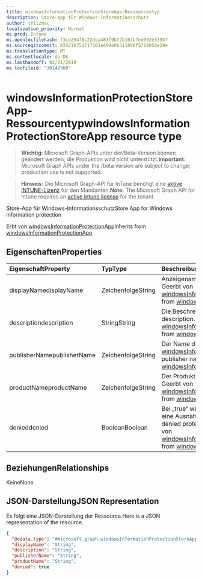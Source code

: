 ```yaml
---
title: windowsInformationProtectionStoreApp-Ressourcentyp
description: Store-App für Windows-Informationsschutz
author: tfitzmac
localization_priority: Normal
ms.prod: Intune
ms.openlocfilehash: f3ce294f8c22dea483f9b72b167b7ee092e339b7
ms.sourcegitcommit: 03421b75d717101a499e0b311890f5714056e29e
ms.translationtype: MT
ms.contentlocale: de-DE
ms.lasthandoff: 02/21/2019
ms.locfileid: "30142560"
---
```

# <a name="windowsinformationprotectionstoreapp-resource-type"></a><span data-ttu-id="e59be-103">windowsInformationProtectionStoreApp-Ressourcentyp</span><span class="sxs-lookup"><span data-stu-id="e59be-103">windowsInformationProtectionStoreApp resource type</span></span>

> <span data-ttu-id="e59be-104">**Wichtig:** Microsoft Graph-APIs unter der/Beta-Version können geändert werden; die Produktion wird nicht unterstützt.</span><span class="sxs-lookup"><span data-stu-id="e59be-104">**Important:** Microsoft Graph APIs under the /beta version are subject to change; production use is not supported.</span></span>

> <span data-ttu-id="e59be-105">**Hinweis:** Die Microsoft Graph-API für InTune benötigt eine [aktive INTUNE-Lizenz](https://go.microsoft.com/fwlink/?linkid=839381) für den Mandanten.</span><span class="sxs-lookup"><span data-stu-id="e59be-105">**Note:** The Microsoft Graph API for Intune requires an [active Intune license](https://go.microsoft.com/fwlink/?linkid=839381) for the tenant.</span></span>

<span data-ttu-id="e59be-106">Store-App für Windows-Informationsschutz</span><span class="sxs-lookup"><span data-stu-id="e59be-106">Store App for Windows information protection</span></span>


<span data-ttu-id="e59be-107">Erbt von [windowsInformationProtectionApp](../resources/intune-mam-windowsinformationprotectionapp.md)</span><span class="sxs-lookup"><span data-stu-id="e59be-107">Inherits from [windowsInformationProtectionApp](../resources/intune-mam-windowsinformationprotectionapp.md)</span></span>

## <a name="properties"></a><span data-ttu-id="e59be-108">Eigenschaften</span><span class="sxs-lookup"><span data-stu-id="e59be-108">Properties</span></span>
|<span data-ttu-id="e59be-109">Eigenschaft</span><span class="sxs-lookup"><span data-stu-id="e59be-109">Property</span></span>|<span data-ttu-id="e59be-110">Typ</span><span class="sxs-lookup"><span data-stu-id="e59be-110">Type</span></span>|<span data-ttu-id="e59be-111">Beschreibung</span><span class="sxs-lookup"><span data-stu-id="e59be-111">Description</span></span>|
|:---|:---|:---|
|<span data-ttu-id="e59be-112">displayName</span><span class="sxs-lookup"><span data-stu-id="e59be-112">displayName</span></span>|<span data-ttu-id="e59be-113">Zeichenfolge</span><span class="sxs-lookup"><span data-stu-id="e59be-113">String</span></span>|<span data-ttu-id="e59be-114">Anzeigename der App.</span><span class="sxs-lookup"><span data-stu-id="e59be-114">App display name.</span></span> <span data-ttu-id="e59be-115">Geerbt von [windowsInformationProtectionApp](../resources/intune-mam-windowsinformationprotectionapp.md)</span><span class="sxs-lookup"><span data-stu-id="e59be-115">Inherited from [windowsInformationProtectionApp](../resources/intune-mam-windowsinformationprotectionapp.md)</span></span>|
|<span data-ttu-id="e59be-116">description</span><span class="sxs-lookup"><span data-stu-id="e59be-116">description</span></span>|<span data-ttu-id="e59be-117">String</span><span class="sxs-lookup"><span data-stu-id="e59be-117">String</span></span>|<span data-ttu-id="e59be-118">Die Beschreibung der App.</span><span class="sxs-lookup"><span data-stu-id="e59be-118">The app's description.</span></span> <span data-ttu-id="e59be-119">Geerbt von [windowsInformationProtectionApp](../resources/intune-mam-windowsinformationprotectionapp.md)</span><span class="sxs-lookup"><span data-stu-id="e59be-119">Inherited from [windowsInformationProtectionApp](../resources/intune-mam-windowsinformationprotectionapp.md)</span></span>|
|<span data-ttu-id="e59be-120">publisherName</span><span class="sxs-lookup"><span data-stu-id="e59be-120">publisherName</span></span>|<span data-ttu-id="e59be-121">Zeichenfolge</span><span class="sxs-lookup"><span data-stu-id="e59be-121">String</span></span>|<span data-ttu-id="e59be-122">Der Name des Herausgebers, geerbt von [windowsInformationProtectionApp](../resources/intune-mam-windowsinformationprotectionapp.md)</span><span class="sxs-lookup"><span data-stu-id="e59be-122">The publisher name Inherited from [windowsInformationProtectionApp](../resources/intune-mam-windowsinformationprotectionapp.md)</span></span>|
|<span data-ttu-id="e59be-123">productName</span><span class="sxs-lookup"><span data-stu-id="e59be-123">productName</span></span>|<span data-ttu-id="e59be-124">Zeichenfolge</span><span class="sxs-lookup"><span data-stu-id="e59be-124">String</span></span>|<span data-ttu-id="e59be-125">Der Produktname.</span><span class="sxs-lookup"><span data-stu-id="e59be-125">The product name.</span></span> <span data-ttu-id="e59be-126">Geerbt von [windowsInformationProtectionApp](../resources/intune-mam-windowsinformationprotectionapp.md)</span><span class="sxs-lookup"><span data-stu-id="e59be-126">Inherited from [windowsInformationProtectionApp](../resources/intune-mam-windowsinformationprotectionapp.md)</span></span>|
|<span data-ttu-id="e59be-127">denied</span><span class="sxs-lookup"><span data-stu-id="e59be-127">denied</span></span>|<span data-ttu-id="e59be-128">Boolean</span><span class="sxs-lookup"><span data-stu-id="e59be-128">Boolean</span></span>|<span data-ttu-id="e59be-129">Bei „true“ wird der App der Schutz oder eine Ausnahme verweigert.</span><span class="sxs-lookup"><span data-stu-id="e59be-129">If true, app is denied protection or exemption.</span></span> <span data-ttu-id="e59be-130">Geerbt von [windowsInformationProtectionApp](../resources/intune-mam-windowsinformationprotectionapp.md)</span><span class="sxs-lookup"><span data-stu-id="e59be-130">Inherited from [windowsInformationProtectionApp](../resources/intune-mam-windowsinformationprotectionapp.md)</span></span>|

## <a name="relationships"></a><span data-ttu-id="e59be-131">Beziehungen</span><span class="sxs-lookup"><span data-stu-id="e59be-131">Relationships</span></span>
<span data-ttu-id="e59be-132">Keine</span><span class="sxs-lookup"><span data-stu-id="e59be-132">None</span></span>

## <a name="json-representation"></a><span data-ttu-id="e59be-133">JSON-Darstellung</span><span class="sxs-lookup"><span data-stu-id="e59be-133">JSON Representation</span></span>
<span data-ttu-id="e59be-134">Es folgt eine JSON-Darstellung der Ressource.</span><span class="sxs-lookup"><span data-stu-id="e59be-134">Here is a JSON representation of the resource.</span></span>
<!-- {
  "blockType": "resource",
  "@odata.type": "microsoft.graph.windowsInformationProtectionStoreApp"
}
-->
``` json
{
  "@odata.type": "#microsoft.graph.windowsInformationProtectionStoreApp",
  "displayName": "String",
  "description": "String",
  "publisherName": "String",
  "productName": "String",
  "denied": true
}
```




